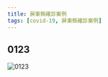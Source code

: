 ```yaml
---
title: 屏東縣確診案例
tags: [covid-19, 屏東縣確診案例]
---
```


## 0123
![0123](https://www-ws.pthg.gov.tw/Upload/2015pthg/178/relfile/18301/524816/%e6%a1%8818399.jpg)